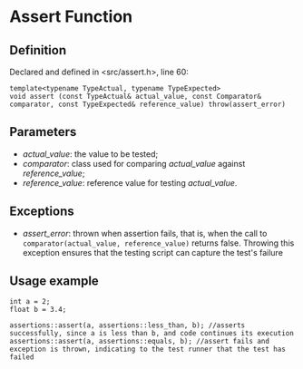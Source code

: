 # Assert Function
## Definition
Declared and defined in <src/assert.h>, line 60:
````
template<typename TypeActual, typename TypeExpected>
void assert (const TypeActual& actual_value, const Comparator& comparator, const TypeExpected& reference_value) throw(assert_error)
````
## Parameters
* _actual\_value_: the value to be tested;
* _comparator_: class used for comparing _actual\_value_ against _reference\_value_;
* _reference\_value_: reference value for testing _actual\_value_.

## Exceptions
* _assert\_error_: thrown when assertion fails, that is, when the call to `comparator(actual_value, reference_value)` returns false. Throwing this exception ensures that the testing script can capture the test's failure

## Usage example
````
int a = 2;
float b = 3.4;

assertions::assert(a, assertions::less_than, b); //asserts successfully, since a is less than b, and code continues its execution
assertions::assert(a, assertions::equals, b); //assert fails and exception is thrown, indicating to the test runner that the test has failed
````
